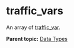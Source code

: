 # traffic\_vars

An array of [traffic\_var](r_traffic_var.md#).

**Parent topic:** [Data Types](../data_types/c_datatypes.md)

